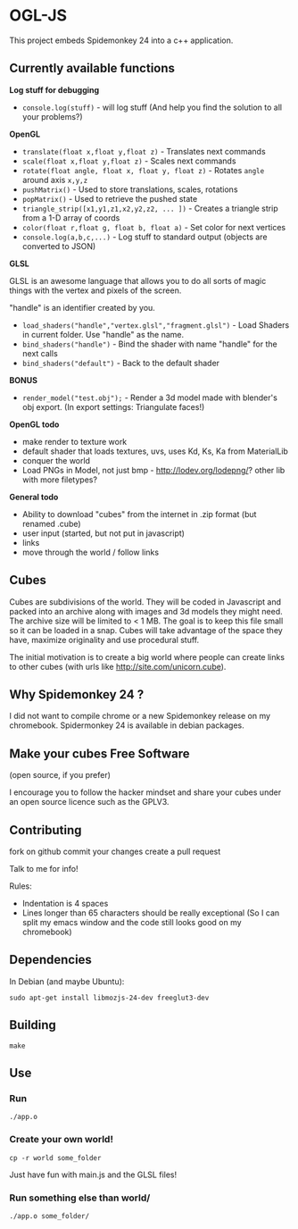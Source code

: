 # OGL-JS

This project embeds Spidemonkey 24 into a c++ application.

## Currently available functions

**Log stuff for debugging**

* `console.log(stuff)` - will log stuff (And help you find the solution to all your problems?)

**OpenGL**

* `translate(float x,float y,float z)` - Translates next commands
* `scale(float x,float y,float z)` - Scales next commands
* `rotate(float angle, float x, float y, float z)` - Rotates `angle` around axis `x,y,z`
* `pushMatrix()` - Used to store translations, scales, rotations
* `popMatrix()` - Used to retrieve the pushed state
* `triangle_strip([x1,y1,z1,x2,y2,z2, ... ])` - Creates a triangle strip from a 1-D array of coords
* `color(float r,float g, float b, float a)` - Set color for next vertices
* `console.log(a,b,c,...)` - Log stuff to standard output (objects are converted to JSON)

**GLSL**

GLSL is an awesome language that allows you to do all sorts of magic things with the vertex and pixels of the screen.

"handle" is an identifier created by you.

* `load_shaders("handle","vertex.glsl","fragment.glsl")` - Load Shaders in current folder. Use "handle" as the name.
* `bind_shaders("handle")` - Bind the shader with name "handle" for the next calls
* `bind_shaders("default")` - Back to the default shader
 
**BONUS**

* `render_model("test.obj");` - Render a 3d model made with blender's obj export. (In export settings: Triangulate faces!)

**OpenGL todo**

* make render to texture work
* default shader that loads textures, uvs, uses Kd, Ks, Ka from MaterialLib
* conquer the world
* Load PNGs in Model, not just bmp - http://lodev.org/lodepng/? other lib with more filetypes?

**General todo**

* Ability to download "cubes" from the internet in .zip format (but renamed .cube)
* user input (started, but not put in javascript)
* links
* move through the world / follow links

## Cubes

Cubes are subdivisions of the world. They will be coded in Javascript and packed into an archive along with images and 3d models they might need.
The archive size will be limited to < 1 MB. The goal is to keep this file small so it can be loaded in a snap.
Cubes will take advantage of the space they have, maximize originality and use procedural stuff.

The initial motivation is to create a big world where people can create links to other cubes (with urls like http://site.com/unicorn.cube). 

## Why Spidemonkey 24 ?
I did not want to compile chrome or a new Spidemonkey release on my chromebook. Spidermonkey 24 is available in debian packages.

## Make your cubes Free Software
(open source, if you prefer)

I encourage you to follow the hacker mindset and share your cubes under an open source licence such as the GPLV3.

## Contributing

fork on github
commit your changes
create a pull request

Talk to me for info!

Rules:

* Indentation is 4 spaces
* Lines longer than 65 characters should be really exceptional
  (So I can split my emacs window and the code still looks good on my chromebook)

## Dependencies

In Debian (and maybe Ubuntu):

    sudo apt-get install libmozjs-24-dev freeglut3-dev

## Building

    make

## Use

### Run

    ./app.o

### Create your own world!

    cp -r world some_folder

Just have fun with main.js and the GLSL files!

### Run something else than world/

    ./app.o some_folder/
